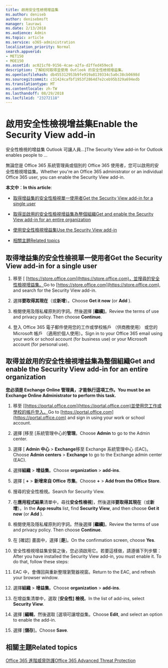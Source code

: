 ```yaml
---
title: 啟用安全性檢視增益集
ms.author: deniseb
author: denisebmsft
manager: laurawi
ms.date: 2/13/2018
ms.audience: Admin
ms.topic: article
ms.service: o365-administration
localization_priority: Normal
search.appverid:
- MET150
- MOE150
ms.assetid: ac021cf0-9156-4cae-a2fa-d2ffed459ec8
description: 了解如何取得並使用 Outlook 的安全性檢視增益集。
ms.openlocfilehash: db455312953b9fe919a8139334c5a0c38cb0698d
ms.sourcegitcommit: c31424cafbf1953f2864d7e2ceb95b329a694edb
ms.translationtype: MT
ms.contentlocale: zh-TW
ms.lasthandoff: 08/29/2018
ms.locfileid: "23272118"
---
```

# <a name="enable-the-security-view-add-in"></a><span data-ttu-id="7fa29-103">啟用安全性檢視增益集</span><span class="sxs-lookup"><span data-stu-id="7fa29-103">Enable the Security View add-in</span></span>

<span data-ttu-id="7fa29-104">安全性檢視的增益集 Outlook 可讓人員...]</span><span class="sxs-lookup"><span data-stu-id="7fa29-104">The Security View add-in for Outlook enables people to ...</span></span>
  
<span data-ttu-id="7fa29-105">無論您是 Office 365 系統管理員或個別的 Office 365 使用者，您可以啟用的安全性檢視增益集。</span><span class="sxs-lookup"><span data-stu-id="7fa29-105">Whether you're an Office 365 administrator or an individual Office 365 user, you can enable the Security View add-in.</span></span>
  
 <span data-ttu-id="7fa29-106">**本文中**：</span><span class="sxs-lookup"><span data-stu-id="7fa29-106">**In this article**:</span></span> 
  
- [<span data-ttu-id="7fa29-107">取得增益集的安全性檢視單一使用者</span><span class="sxs-lookup"><span data-stu-id="7fa29-107">Get the Security View add-in for a single user</span></span>](enable-the-security-view-add-in.md#singleget)
    
- [<span data-ttu-id="7fa29-108">取得並啟用的安全性檢視增益集為整個組織</span><span class="sxs-lookup"><span data-stu-id="7fa29-108">Get and enable the Security View add-in for an entire organization</span></span>](enable-the-security-view-add-in.md#wholeorgget)
    
- [<span data-ttu-id="7fa29-109">使用安全性檢視增益集</span><span class="sxs-lookup"><span data-stu-id="7fa29-109">Use the Security View add-in</span></span>](enable-the-security-view-add-in.md#useit)
    
- [<span data-ttu-id="7fa29-110">相關主題</span><span class="sxs-lookup"><span data-stu-id="7fa29-110">Related topics</span></span>](enable-the-security-view-add-in.md#relaated)
    
## <a name="get-the-security-view-add-in-for-a-single-user"></a><span data-ttu-id="7fa29-111">取得增益集的安全性檢視單一使用者</span><span class="sxs-lookup"><span data-stu-id="7fa29-111">Get the Security View add-in for a single user</span></span>
<span data-ttu-id="7fa29-112"><a name="singleget"> </a></span><span class="sxs-lookup"><span data-stu-id="7fa29-112"></span></span>

1. <span data-ttu-id="7fa29-113">移至 [ [https://store.office.com](https://store.office.com)，並搜尋的安全性檢視增益集。</span><span class="sxs-lookup"><span data-stu-id="7fa29-113">Go to [https://store.office.com](https://store.office.com), and search for the Security View add-in.</span></span>
    
2. <span data-ttu-id="7fa29-114">選擇**要取得其現在**（或**新增**）。</span><span class="sxs-lookup"><span data-stu-id="7fa29-114">Choose **Get it now** (or **Add** ).</span></span> 
    
3. <span data-ttu-id="7fa29-p101">檢閱使用及隱私權原則的字詞。然後選擇 [**繼續]**。</span><span class="sxs-lookup"><span data-stu-id="7fa29-p101">Review the terms of use and privacy policy. Then choose **Continue**.</span></span> 
    
4. <span data-ttu-id="7fa29-117">登入 Office 365 電子郵件使用您的工作或學校帳戶 （供商務使用） 或您的 Microsoft 帳戶 （適用於個人使用）。</span><span class="sxs-lookup"><span data-stu-id="7fa29-117">Sign in to your Office 365 email using your work or school account (for business use) or your Microsoft account (for personal use).</span></span>
    
## <a name="get-and-enable-the-security-view-add-in-for-an-entire-organization"></a><span data-ttu-id="7fa29-118">取得並啟用的安全性檢視增益集為整個組織</span><span class="sxs-lookup"><span data-stu-id="7fa29-118">Get and enable the Security View add-in for an entire organization</span></span>
<span data-ttu-id="7fa29-119"><a name="wholeorgget"> </a></span><span class="sxs-lookup"><span data-stu-id="7fa29-119"></span></span>

 <span data-ttu-id="7fa29-120">**您必須是 Exchange Online 管理員，才能執行這項工作。**</span><span class="sxs-lookup"><span data-stu-id="7fa29-120">**You must be an Exchange Online Administrator to perform this task.**</span></span>
  
1. <span data-ttu-id="7fa29-121">移至 [[https://portal.office.com](https://portal.office.com)並使用您工作或學校的帳戶登入。</span><span class="sxs-lookup"><span data-stu-id="7fa29-121">Go to [https://portal.office.com](https://portal.office.com) and sign in using your work or school account.</span></span> 
    
2. <span data-ttu-id="7fa29-122">選擇 [移至 [系統管理中心的**管理**。</span><span class="sxs-lookup"><span data-stu-id="7fa29-122">Choose **Admin** to go to the Admin center.</span></span> 
    
3. <span data-ttu-id="7fa29-123">選擇 [ **Admin 中心** \> **Exchange**移至 Exchange 系統管理中心 (EAC)。</span><span class="sxs-lookup"><span data-stu-id="7fa29-123">Choose **Admin centers** \> **Exchange** to go to the Exchange admin center (EAC).</span></span> 
    
4. <span data-ttu-id="7fa29-124">選擇**組織** \> **增益集**。</span><span class="sxs-lookup"><span data-stu-id="7fa29-124">Choose **organization** \> **add-ins**.</span></span> 
    
5. <span data-ttu-id="7fa29-125">選擇 [ **+** \> **新增來自 Office 市集**。</span><span class="sxs-lookup"><span data-stu-id="7fa29-125">Choose **+** \> **Add from the Office Store**.</span></span> 
    
6. <span data-ttu-id="7fa29-126">搜尋的安全性檢視。</span><span class="sxs-lookup"><span data-stu-id="7fa29-126">Search for Security View.</span></span>
    
7. <span data-ttu-id="7fa29-127">在**應用程式結果**清單中，尋找**安全性檢視**]，然後選擇**要取得其現在**（或**新增**）。</span><span class="sxs-lookup"><span data-stu-id="7fa29-127">In the **App results** list, find **Security View**, and then choose **Get it now** (or **Add** ).</span></span> 
    
8. <span data-ttu-id="7fa29-p102">檢閱使用及隱私權原則的字詞。然後選擇 [**繼續]**。</span><span class="sxs-lookup"><span data-stu-id="7fa29-p102">Review the terms of use and privacy policy. Then choose **Continue**.</span></span> 
    
9. <span data-ttu-id="7fa29-130">在 [確認] 畫面中，選擇 [**是**]。</span><span class="sxs-lookup"><span data-stu-id="7fa29-130">On the confirmation screen, choose **Yes**.</span></span> 
    
10. <span data-ttu-id="7fa29-p103">安全性檢視增益集安裝之後，您必須啟用它。若要這樣做，請遵循下列步驟：</span><span class="sxs-lookup"><span data-stu-id="7fa29-p103">After you have installed the Security View add-in, you must enable it. To do that, follow these steps:</span></span>
    
1. <span data-ttu-id="7fa29-133">EAC 中，會傳回與重新整理瀏覽器視窗。</span><span class="sxs-lookup"><span data-stu-id="7fa29-133">Return to the EAC, and refresh your browser window.</span></span>
    
2. <span data-ttu-id="7fa29-134">選擇**組織** \> **增益集**。</span><span class="sxs-lookup"><span data-stu-id="7fa29-134">Choose **organization** \> **add-ins**.</span></span> 
    
3. <span data-ttu-id="7fa29-135">在增益集清單中，選取 [**安全性] 檢視**。</span><span class="sxs-lookup"><span data-stu-id="7fa29-135">In the list of add-ins, select **Security View**.</span></span> 
    
4. <span data-ttu-id="7fa29-136">選擇 [**編輯**，然後選取 [選項可讓增益集。</span><span class="sxs-lookup"><span data-stu-id="7fa29-136">Choose **Edit**, and select an option to enable the add-in.</span></span> 
    
5. <span data-ttu-id="7fa29-137">選擇 [**儲存**]。</span><span class="sxs-lookup"><span data-stu-id="7fa29-137">Choose **Save**.</span></span> 
    
## <a name="related-topics"></a><span data-ttu-id="7fa29-138">相關主題</span><span class="sxs-lookup"><span data-stu-id="7fa29-138">Related topics</span></span>
<span data-ttu-id="7fa29-139"><a name="relaated"> </a></span><span class="sxs-lookup"><span data-stu-id="7fa29-139"></span></span>

[<span data-ttu-id="7fa29-140">Office 365 進階威脅防護</span><span class="sxs-lookup"><span data-stu-id="7fa29-140">Office 365 Advanced Threat Protection</span></span>](office-365-atp.md)
  

